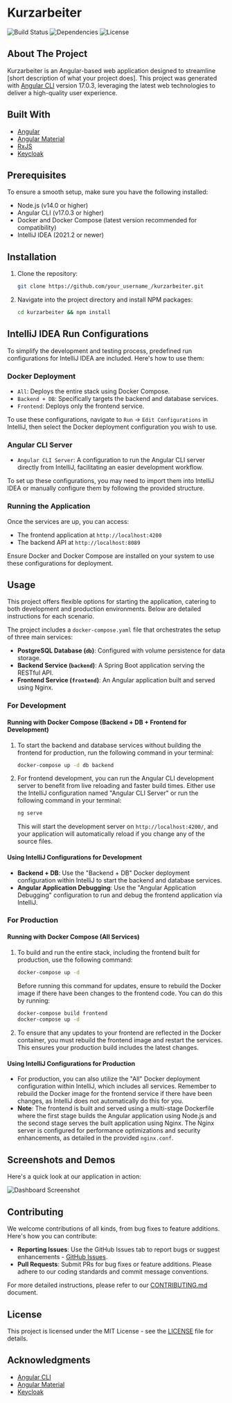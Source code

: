 # Kurzarbeiter

![Build Status](https://img.shields.io/badge/build-passing-brightgreen)
![Dependencies](https://img.shields.io/badge/dependencies-up%20to%20date-brightgreen)
![License](https://img.shields.io/badge/license-MIT-green)

## About The Project

Kurzarbeiter is an Angular-based web application designed to streamline [short description of what your project does]. This project was generated with [Angular CLI](https://github.com/angular/angular-cli) version 17.0.3, leveraging the latest web technologies to deliver a high-quality user experience.

## Built With

- [Angular](https://angular.io/)
- [Angular Material](https://material.angular.io/)
- [RxJS](https://rxjs.dev/)
- [Keycloak](https://www.keycloak.org/)

## Prerequisites

To ensure a smooth setup, make sure you have the following installed:

- Node.js (v14.0 or higher)
- Angular CLI (v17.0.3 or higher)
- Docker and Docker Compose (latest version recommended for compatibility)
- IntelliJ IDEA (2021.2 or newer)

## Installation

1. Clone the repository:

   ```sh
   git clone https://github.com/your_username_/kurzarbeiter.git
   ```

2. Navigate into the project directory and install NPM packages:

   ```sh
   cd kurzarbeiter && npm install
   ```

## IntelliJ IDEA Run Configurations

To simplify the development and testing process, predefined run configurations for IntelliJ IDEA are included. Here's how to use them:

### Docker Deployment

- `All`: Deploys the entire stack using Docker Compose.
- `Backend + DB`: Specifically targets the backend and database services.
- `Frontend`: Deploys only the frontend service.

To use these configurations, navigate to `Run` -> `Edit Configurations` in IntelliJ, then select the Docker deployment configuration you wish to use.

### Angular CLI Server

- `Angular CLI Server`: A configuration to run the Angular CLI server directly from IntelliJ, facilitating an easier development workflow.

To set up these configurations, you may need to import them into IntelliJ IDEA or manually configure them by following the provided structure.

### Running the Application

Once the services are up, you can access:

- The frontend application at `http://localhost:4200`
- The backend API at `http://localhost:8089`

Ensure Docker and Docker Compose are installed on your system to use these configurations for deployment.

## Usage

This project offers flexible options for starting the application, catering to both development and production environments. Below are detailed instructions for each scenario.

The project includes a `docker-compose.yaml` file that orchestrates the setup of three main services:

- **PostgreSQL Database (`db`)**: Configured with volume persistence for data storage.
- **Backend Service (`backend`)**: A Spring Boot application serving the RESTful API.
- **Frontend Service (`frontend`)**: An Angular application built and served using Nginx.


### For Development

#### Running with Docker Compose (Backend + DB + Frontend for Development)

1. To start the backend and database services without building the frontend for production, run the following command in your terminal:

   ```bash
   docker-compose up -d db backend
   ```

2. For frontend development, you can run the Angular CLI development server to benefit from live reloading and faster build times. Either use the IntelliJ configuration named "Angular CLI Server" or run the following command in your terminal:

   ```bash
   ng serve
   ```

   This will start the development server on `http://localhost:4200/`, and your application will automatically reload if you change any of the source files.

#### Using IntelliJ Configurations for Development

- **Backend + DB**: Use the "Backend + DB" Docker deployment configuration within IntelliJ to start the backend and database services.
- **Angular Application Debugging**: Use the "Angular Application Debugging" configuration to run and debug the frontend application via IntelliJ.

### For Production

#### Running with Docker Compose (All Services)

1. To build and run the entire stack, including the frontend built for production, use the following command:

   ```bash
   docker-compose up -d
   ```

   Before running this command for updates, ensure to rebuild the Docker image if there have been changes to the frontend code. You can do this by running:

   ```bash
   docker-compose build frontend
   docker-compose up -d
   ```

2. To ensure that any updates to your frontend are reflected in the Docker container, you must rebuild the frontend image and restart the services. This ensures your production build includes the latest changes.

#### Using IntelliJ Configurations for Production

- For production, you can also utilize the "All" Docker deployment configuration within IntelliJ, which includes all services. Remember to rebuild the Docker image for the frontend service if there have been changes, as IntelliJ does not automatically do this for you.
- **Note**: The frontend is built and served using a multi-stage Dockerfile where the first stage builds the Angular application using Node.js and the second stage serves the built application using Nginx. The Nginx server is configured for performance optimizations and security enhancements, as detailed in the provided `nginx.conf`.

## Screenshots and Demos

Here's a quick look at our application in action:

![Dashboard Screenshot](link-to-screenshot.png)

## Contributing

We welcome contributions of all kinds, from bug fixes to feature additions. Here's how you can contribute:

- **Reporting Issues**: Use the GitHub Issues tab to report bugs or suggest enhancements - [GitHub Issues](https://github.com/wzsaz/kurzarbeiter/issues).
- **Pull Requests**: Submit PRs for bug fixes or feature additions. Please adhere to our coding standards and commit message conventions.

For more detailed instructions, please refer to our [CONTRIBUTING.md](CONTRIBUTING.md) document.

## License

This project is licensed under the MIT License - see the [LICENSE](https://github.com/your_username_/kurzarbeiter/blob/main/LICENSE) file for details.

## Acknowledgments

- [Angular CLI](https://github.com/angular/angular-cli)
- [Angular Material](https://material.angular.io/)
- [Keycloak](https://www.keycloak.org/)
